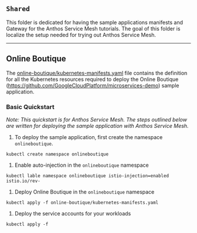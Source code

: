 ## `Shared`

This folder is dedicated for having the sample applications manifests and Gateway for the Anthos Service Mesh tutorials. The goal of this folder is localize the setup needed for trying out Anthos Service Mesh.

---

## Online Boutique 
The [online-boutique/kubernetes-manifests.yaml](base/all/kubernetes-manifests.yaml) file contains the definition for all the Kubernetes resources required to deploy the Online Boutique (https://github.com/GoogleCloudPlatform/microservices-demo) sample application.

### Basic Quickstart 
_Note: This quickstart is for Anthos Service Mesh. The steps outlined below are written for deploying the sample application with Anthos Service Mesh._

1. To deploy the sample application, first create the namespace `onlineboutique`. 
```
kubectl create namespace onlineboutique
```
1. Enable auto-injection in the `onlineboutique` namespace
```
kubectl lable namespace onlineboutique istio-injection=enabled istio.io/rev-
```
1. Deploy Online Boutique in the `onlineboutique` namespace
```
kubectl apply -f online-boutique/kubernetes-manifests.yaml
```
1. Deploy the service accounts for your workloads 
```
kubectl apply -f 
```


